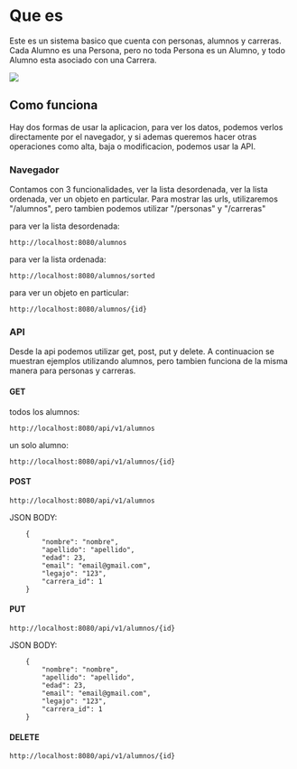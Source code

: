 # Que es
Este es un sistema basico que cuenta con personas, alumnos y carreras.
Cada Alumno es una Persona, pero no toda Persona es un Alumno, y todo Alumno esta asociado con una Carrera.

<img align="center" src="https://user-images.githubusercontent.com/51339020/112504917-08960a80-8d6b-11eb-8fc7-c986f4718226.png" />

## Como funciona

Hay dos formas de usar la aplicacion, para ver los datos, podemos verlos directamente por el navegador, y si ademas queremos hacer otras operaciones como alta, baja o modificacion, podemos usar la API.

### Navegador
Contamos con 3 funcionalidades, ver la lista desordenada, ver la lista ordenada, ver un objeto en particular. Para mostrar las urls, utilizaremos "/alumnos", pero tambien podemos utilizar "/personas" y "/carreras"

para ver la lista desordenada:
```
http://localhost:8080/alumnos
```

para ver la lista ordenada:
```
http://localhost:8080/alumnos/sorted
```

para ver un objeto en particular:
```
http://localhost:8080/alumnos/{id}
```

### API
Desde la api podemos utilizar get, post, put y delete. A continuacion se muestran ejemplos utilizando alumnos, pero tambien funciona de la misma manera para personas y carreras.

#### GET
todos los alumnos:
```
http://localhost:8080/api/v1/alumnos
```
un solo alumno:
```
http://localhost:8080/api/v1/alumnos/{id}
```
#### POST
```
http://localhost:8080/api/v1/alumnos
```
JSON BODY:
```
    {
        "nombre": "nombre",
        "apellido": "apellido",
        "edad": 23,
        "email": "email@gmail.com",
        "legajo": "123",
        "carrera_id": 1
    }
```

#### PUT
```
http://localhost:8080/api/v1/alumnos/{id}
```
JSON BODY:
```
    {
        "nombre": "nombre",
        "apellido": "apellido",
        "edad": 23,
        "email": "email@gmail.com",
        "legajo": "123",
        "carrera_id": 1
    }
```
#### DELETE
```
http://localhost:8080/api/v1/alumnos/{id}
```

